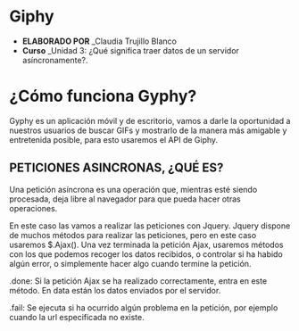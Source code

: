 # Giphy


* **ELABORADO POR** _Claudia Trujillo Blanco
* **Curso** _Unidad 3: ¿Qué significa traer datos de un servidor asíncronamente?.

# ¿Cómo funciona Gyphy?
Gyphy es un aplicación móvil y de escritorio, vamos a darle la oportunidad a nuestros usuarios de buscar GIFs y mostrarlo de la manera más amigable y entretenida posible, para esto usaremos el API de Giphy.

## PETICIONES ASINCRONAS, ¿QUÉ ES?
Una petición asíncrona es una operación que, mientras esté siendo procesada, deja libre al navegador para que pueda hacer otras operaciones.

En este caso las vamos a realizar las peticiones con Jquery. Jquery dispone de muchos métodos para realizar las peticiones, pero en este caso usaremos $.Ajax(). Una vez terminada la petición Ajax, usaremos métodos con los que podemos recoger los datos recibidos, o controlar si ha habido algún error, o simplemente hacer algo cuando termine la petición.

.done: Si la petición Ajax se ha realizado correctamente, entra en este método. En data están los datos enviados por el servidor.

.fail: Se ejecuta si ha ocurrido algún problema en la petición, por ejemplo cuando la url especificada no existe. 




